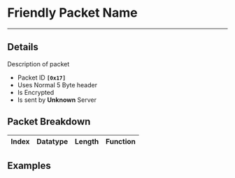 # Friendly Packet Name #

---


## Details ##

Description of packet
  * Packet ID **`[0x17]`**
  * Uses Normal 5 Byte header
  * Is Encrypted
  * Is sent by **Unknown** Server

## Packet Breakdown ##
| Index | Datatype | Length | Function |
|:------|:---------|:-------|:---------|

## Examples ##